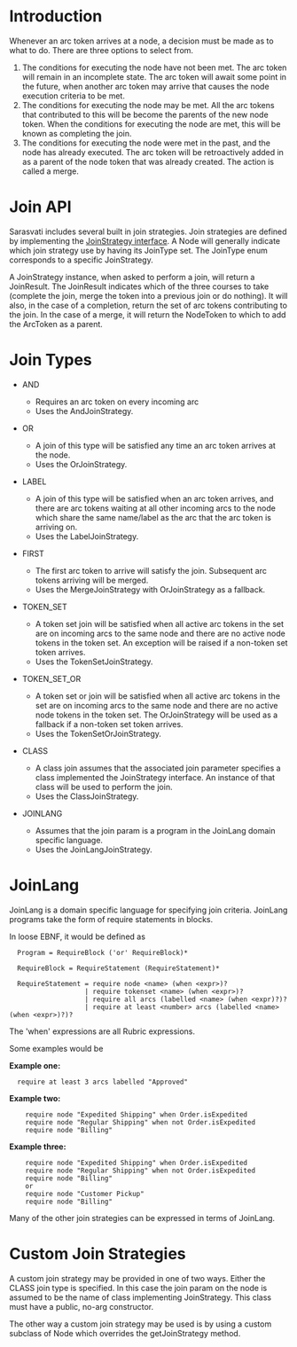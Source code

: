 # Introduction #
Whenever an arc token arrives at a node, a decision must be made as to what to do. There are three options to select from.

  1. The conditions for executing the node have not been met. The arc token will remain in an incomplete state. The arc token will await some point in the future, when another arc token may arrive that causes the node execution criteria to be met.
  1. The conditions for executing the node may be met. All the arc tokens that contributed to this will be become the parents of the new node token. When the conditions for executing the node are met, this will be known as completing the join.
  1. The conditions for executing the node were met in the past, and the node has already executed. The arc token will be retroactively added in as a parent of the node token that was already created. The action is called a merge.

# Join API #
Sarasvati includes several built in join strategies. Join strategies are defined by implementing the [JoinStrategy interface](http://sarasvati.googlecode.com/svn/java/tags/v1.0.4/doc/javadoc/com/googlecode/sarasvati/JoinStrategy.html). A Node will generally indicate which join strategy use by having its JoinType set. The JoinType enum corresponds to a specific JoinStrategy.

A JoinStrategy instance, when asked to perform a join, will return a JoinResult. The JoinResult indicates which of the three courses to take (complete the join, merge the token into a previous join or do nothing). It will also, in the case of a completion, return the set of arc tokens contributing to the join. In the case of a merge, it will return the NodeToken to which to add the ArcToken as a parent.

# Join Types #

  * AND
    * Requires an arc token on every incoming arc
    * Uses the AndJoinStrategy.

  * OR
    * A join of this type will be satisfied any time an arc token arrives at the node.
    * Uses the OrJoinStrategy.

  * LABEL
    * A join of this type will be satisfied when an arc token arrives, and there are arc tokens waiting at all other incoming arcs to the node which share the same name/label as the arc that the arc token is arriving on.
    * Uses the LabelJoinStrategy.

  * FIRST
    * The first arc token to arrive will satisfy the join. Subsequent arc tokens arriving will be merged.
    * Uses the MergeJoinStrategy with OrJoinStrategy as a fallback.

  * TOKEN\_SET
    * A token set join will be satisfied when all active arc tokens in the set are on incoming arcs to the same node and there are no active node tokens in the token set. An exception will be raised if a non-token set token arrives.
    * Uses the TokenSetJoinStrategy.

  * TOKEN\_SET\_OR
    * A token set or join will be satisfied when all active arc tokens in the set are on incoming arcs to the same node and there are no active node tokens in the token set. The OrJoinStrategy will be used as a fallback if a non-token set token arrives.
    * Uses the TokenSetOrJoinStrategy.

  * CLASS
    * A class join assumes that the associated join parameter specifies a class implemented the JoinStrategy interface. An instance of that class will be used to perform the join.
    * Uses the ClassJoinStrategy.


  * JOINLANG
    * Assumes that the join param is a program in the JoinLang domain specific language.
    * Uses the JoinLangJoinStrategy.

# JoinLang #
JoinLang is a domain specific language for specifying join criteria. JoinLang programs take the form of require statements in blocks.

In loose EBNF, it would be defined as

```
  Program = RequireBlock ('or' RequireBlock)*

  RequireBlock = RequireStatement (RequireStatement)*

  RequireStatement = require node <name> (when <expr>)?
                   | require tokenset <name> (when <expr>)?
                   | require all arcs (labelled <name> (when <expr)?)?
                   | require at least <number> arcs (labelled <name> (when <expr>)?)?
```

The 'when' expressions are all Rubric expressions.

Some examples would be

**Example one:**
```
  require at least 3 arcs labelled "Approved" 
```

**Example two:**
```
    require node "Expedited Shipping" when Order.isExpedited
    require node "Regular Shipping" when not Order.isExpedited
    require node "Billing"
```

**Example three:**
```
    require node "Expedited Shipping" when Order.isExpedited
    require node "Regular Shipping" when not Order.isExpedited
    require node "Billing"
    or 
    require node "Customer Pickup"
    require node "Billing"
```

Many of the other join strategies can be expressed in terms of JoinLang.

# Custom Join Strategies #
A custom join strategy may be provided in one of two ways. Either the CLASS join type is specified. In this case the join param on the node is assumed to be the name of class implementing JoinStrategy. This class must have a public, no-arg constructor.

The other way a custom join strategy may be used is by using a custom subclass of Node which overrides the getJoinStrategy method.